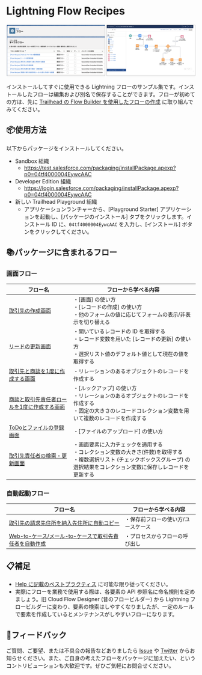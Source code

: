 # Lightning Flow Recipes
![](docs/image.png)

インストールしてすぐに使用できる Lightning フローのサンプル集です。インストールしたフローは編集および別名で保存することができます。フローが初めての方は、先に [Trailhead の Flow Builder を使用したフローの作成](https://trailhead.salesforce.com/ja/content/learn/trails/build-flows-with-flow-builder) に取り組んでみてください。

## 📦使用方法
以下からパッケージをインストールしてください。

* Sandbox 組織
    * https://test.salesforce.com/packaging/installPackage.apexp?p0=04tf4000004EywcAAC
* Developer Edition 組織
    * https://login.salesforce.com/packaging/installPackage.apexp?p0=04tf4000004EywcAAC
* 新しい Trailhead Playground 組織
    * アプリケーションランチャーから、[Playground Starter] アプリケーションを起動し、[パッケージのインストール] タブをクリックします。インストール ID に、`04tf4000004EywcAAC` を入力し、[インストール] ボタンをクリックしてください。

## 📚パッケージに含まれるフロー

### 画面フロー

|フロー名|フローから学べる内容|
|---|---|
|[取引先の作成画面](docs/AccountCreateScreen/AccountCreateScreen.md)|・[画面] の使い方<br>・[レコードの作成] の使い方<br>・他のフォームの値に応じてフォームの表示/非表示を切り替える|
|[リードの更新画面](docs/LeadUpdateScreen/LeadUpdateScreen.md)|・開いているレコードの ID を取得する<br>・レコード変数を用いた [レコードの更新] の使い方<br>・選択リスト値のデフォルト値として現在の値を取得する|
|[取引先と商談を1度に作成する画面](docs/AccountOpportunityCreateScreen/AccountOpportunityCreateScreen.md)|・リレーションのあるオブジェクトのレコードを作成する|
|[商談と取引先責任者ロールを1度に作成する画面](docs/OpportunityAndContactRoleCreateScreen/OpportunityAndContactRoleCreateScreen.md)|・[ルックアップ] の使い方<br>・リレーションのあるオブジェクトのレコードを作成する<br>・固定の大きさのレコードコレクション変数を用いて複数のレコードを作成する|
|[ToDoとファイルの登録画面](docs/TaskWithFileCreateScreen/TaskWithFileCreateScreen.md)|・[ファイルのアップロード] の使い方|
|[取引先責任者の検索・更新画面](docs/ContactSearchAndUpdateScreen/ContactSearchAndUpdateScreen.md)|・画面要素に入力チェックを適用する<br>・コレクション変数の大きさ(件数)を取得する<br>・複数選択リスト (チェックボックスグループ) の選択結果をコレクション変数に保存しレコードを更新する|

### 自動起動フロー
|フロー名|フローから学べる内容|
|---|---|
|[取引先の請求先住所を納入先住所に自動コピー](docs/SyncAccountBillingAddressToShippingAddress/SyncAccountBillingAddressToShippingAddress.md)|・保存前フローの使い方/ユースケース|
|[Web-to-ケース/メール-to-ケースで取引先責任者を自動作成](docs/CreateContactAndUpdateCaseFromWebOrEmail/CreateContactAndUpdateCaseFromWebOrEmail.md)|・プロセスからフローの呼び出し|


## 📋補足
* [Help に記載のベストプラクティス](https://help.salesforce.com/articleView?id=flow_prep_bestpractices.htm&type=5) に可能な限り従ってください。
* 実際にフローを業務で使用する際は、各要素の API 参照名に命名規則を定めましょう。旧 Cloud Flow Designer (昔のフロービルダー) から Lightning フロービルダーに変わり、要素の検索はしやすくなりましたが、一定のルールで要素を作成しているとメンテナンスがしやすいフローになります。

## 🙏フィードバック
ご質問、ご要望、または不具合の報告などありましたら [Issue](https://github.com/shunkosa/lightning-flow-recipes-jp/issues/new) や [Twitter](https://www.twitter.com/shunkosa) からお知らせください。また、ご自身の考えたフローをパッケージに加えたい、というコントリビューションも大歓迎です。ぜひご気軽にお問合せください。